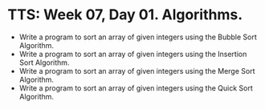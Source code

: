 # TTS: Week 07, Day 01. Algorithms.

- Write a program to sort an array of given integers using the Bubble Sort Algorithm.
- Write a program to sort an array of given integers using the Insertion Sort Algorithm.
- Write a program to sort an array of given integers using the Merge Sort Algorithm.
- Write a program to sort an array of given integers using the Quick Sort Algorithm.

